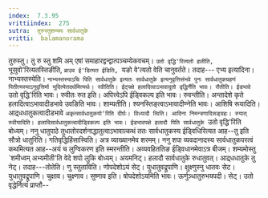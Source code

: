 ```yaml
---
index:  7.3.95
vrittiindex:  275
sutra:  तुरुस्तुशम्यमः सार्वधातुके
vritti:  balamanorama 
---
```


तुरुस्तु। तु रु स्तु शमि अम् एषां समाहारद्वन्द्वात्पञ्चम्येकवचम्। `उतो वृद्धि'रित्यतो हलीति, `भूसुवो'रित्यतस्तिङीति, `ब्राउव ई'डित्यत ईडिति, `यङो वे'त्यतो वेति चानुवर्तते। तदाह--- एभ्य इत्यादिना। नाभ्यस्तस्येति। `नाभ्यस्तस्याऽचि पिति सार्वधातुके इत्यतः सार्वधातुके इत्यनुवृत्तिसंभवे पुनः सार्वधातुकग्रहणं पितीत्यस्याऽनुवृत्तिर्मा भूदित्येतदर्थमित्यर्थः। रवीतिति। ईट्पक्षे हलादित्वाऽभावादुतो वृद्धिर्नेति भावः। रौतीति। ईडभावे `उतो वृद्धि'रिति भावः। रुवीतः रुत इति। अपित्त्वेऽपि ईड्विकल्प इति भावः। रुवन्तीति। अन्तादेशे कृते हलादित्वाऽभावादीडभावे उवङिति भावः। शाम्यतीति। श्यनस्तिङ्त्वाऽभावादीण्नेति भावः। आशिषि रूयादिति। आद्र्धधातुकत्वादीडभावे `अकृत्सार्वधातुकयो'रिति दीर्घः। विध्यादौ त्विति। आदिना निमन्त्रणादिसङ्ग्रहः। रुयात् रुवीयादिति। हलादिसार्वधातुकत्वादीड्विकल्प इति भावः। ईडभावपक्षे हलादौ पिति सार्वधातुके `उतो वृद्धि'रिति बोध्यम्। ननु धातुपाठे तुधातोरदर्शनाद्धातुत्वाऽभावात्कथं ततः सार्वधातुकस्य ईड्विधिरित्यत आह--तु इति सौत्रो धातुरिति। गतिवृद्धिहिंसास्विति। अत्र व्याख्यानमेव शरमम्। ननु शपा व्यवदानादस्य सार्वधातुकपरत्वं कथमित्यत आह--अयं च लुग्विकरण इति स्मरन्तीति। अव्यवहिततिङ ईड्विधानमेवाऽत्र बीजम्। शम्यमोस्तु `शमीध्वम् अभ्यमीती'ति वेदे शपो लुकि बोध्यम्। अयमनिट्। हलादौ सार्वधातुके रुधातुवत्। आद्र्धधातुके तु नेट्। तदाह---तोतेति। णु स्तुताविति। णोपदेशोऽयं सेट्। युधातुवद्रूपाणि। क्षुक्ष्णुस्नु धातवः सेट। युधातुवद्रूपाणि। चुक्षाव। चुक्ष्णाव। सुष्णाव इति। षोपदेशोऽयमिति भावः। ऊर्णुञ्धातुरुभयपदी। सेट्। उतो वृद्धेर्नित्यं प्राप्तौ-- 

